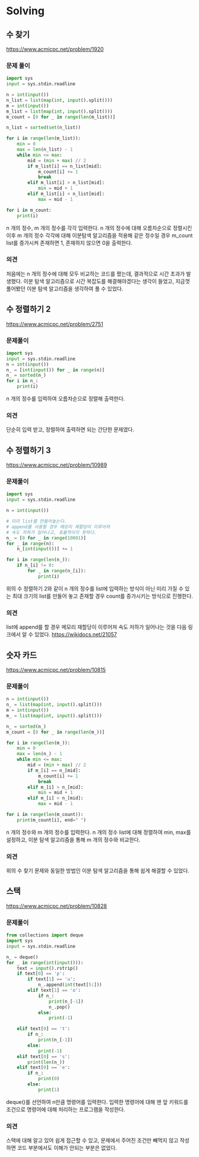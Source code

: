 # Solving

## 수 찾기
https://www.acmicpc.net/problem/1920
### 문제 풀이
```python
import sys
input = sys.stdin.readline

n = int(input())
n_list = list(map(int, input().split()))
m = int(input())
m_list = list(map(int, input().split()))
m_count = [0 for _ in range(len(m_list))]

n_list = sorted(set(n_list))

for i in range(len(m_list)):
    min = 0
    max = len(n_list) - 1
    while min <= max:
        mid = (min + max) // 2
        if m_list[i] == n_list[mid]:
            m_count[i] += 1
            break
        elif m_list[i] > n_list[mid]:
            min = mid + 1
        elif m_list[i] < n_list[mid]:
            max = mid - 1

for i in m_count:
    print(i)
```
n 개의 정수, m 개의 정수를 각각 입력한다. n 개의 정수에 대해 오름차순으로 정렬시킨 이후 m 개의 정수 각각에 대해 이분탐색 알고리즘을 적용해 같은 정수일 경우 m_count list를 증가시켜 존재하면 1, 존재하지 않으면 0을 출력한다.

### 의견
처음에는 n 개의 정수에 대해 모두 비교하는 코드를 짰는데, 결과적으로 시간 초과가 발생했다. 이분 탐색 알고리즘으로 시간 복잡도를 해결해야겠다는 생각이 들었고, 지금껏 풀어봤던 이분 탐색 알고리즘을 생각하여 풀 수 있었다.


## 수 정렬하기 2
https://www.acmicpc.net/problem/2751
### 문제풀이
```python
import sys
input = sys.stdin.readline
n = int(input())
n_ = [int(input()) for _ in range(n)]
n_ = sorted(n_)
for i in n_:
    print(i)
```
n 개의 정수를 입력하여 오름차순으로 정렬해 출력한다.

### 의견
단순히 입력 받고, 정렬하여 출력하면 되는 간단한 문제였다.


## 수 정렬하기 3
https://www.acmicpc.net/problem/10989
### 문제풀이
```python
import sys
input = sys.stdin.readline

n = int(input())

# 미리 list를 만들어놓는다.
# append를 사용할 경우 메모리 재할당이 이루어져 
# 속도 저하가 일어나고, 효율적이지 못하다.
n_ = [0 for _ in range(10001)]
for _ in range(n):
    n_[int(input())] += 1

for i in range(len(n_)):
    if n_[i] != 0:
        for _ in range(n_[i]):
            print(i)
```
위의 수 정렬하기 2와 같이 n 개의 정수를 list에 입력하는 방식이 아닌 미리 가질 수 있는 최대 크기의 list를 만들어 놓고 존재할 경우 count를 증가시키는 방식으로 진행한다.

### 의견
list에 append를 할 경우 메모리 재할당이 이루어져 속도 저하가 일어나는 것을 다음 링크에서 알 수 있었다.
https://wikidocs.net/21057


## 숫자 카드
https://www.acmicpc.net/problem/10815
### 문제풀이
```python
n = int(input())
n_ = list(map(int, input().split()))
m = int(input())
m_ = list(map(int, input().split()))

n_ = sorted(n_)
m_count = [0 for _ in range(len(m_))]

for i in range(len(m_)):
    min = 0
    max = len(n_) - 1
    while min <= max:
        mid = (min + max) // 2
        if m_[i] == n_[mid]:
            m_count[i] += 1
            break
        elif m_[i] > n_[mid]:
            min = mid + 1
        elif m_[i] < n_[mid]:
            max = mid - 1

for i in range(len(m_count)):
    print(m_count[i], end=" ")
```
n 개의 정수와 m 개의 정수를 입력한다. n 개의 정수 list에 대해 정렬하여 min, max를 설정하고, 이분 탐색 알고리즘을 통해 m 개의 정수와 비교한다.

### 의견
위의 수 찾기 문제와 동일한 방법인 이분 탐색 알고리즘을 통해 쉽게 해결할 수 있었다.


## 스택
https://www.acmicpc.net/problem/10828
### 문제풀이
```python
from collections import deque
import sys
input = sys.stdin.readline

n_ = deque()
for _ in range(int(input())):
    text = input().rstrip()
    if text[0] == 'p':
        if text[1] == 'u':
            n_.append(int(text[5:]))
        elif text[1] == 'o':
            if n_:
                print(n_[-1])
                n_.pop()
            else:
                print(-1)

    elif text[0] == 't':
        if n_:
            print(n_[-1])
        else:
            print(-1)
    elif text[0] == 's':
        print(len(n_))
    elif text[0] == 'e':
        if n_:
            print(0)
        else:
            print(1)
```
deque()를 선언하여 n만큼 명령어를 입력한다. 입력한 명령어에 대해 맨 앞 키워드를 조건으로 명령어에 대해 처리하는 프로그램을 작성한다.

### 의견
스택에 대해 알고 있어 쉽게 접근할 수 있고, 문제에서 주어진 조건만 빼먹지 않고 작성하면 코드 부분에서도 이해가 안되는 부분은 없었다.